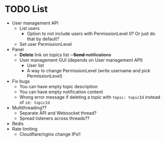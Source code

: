 # TODO List

- User management API
	- List users
		- Option to not include users with PermissionLevel 0? Or just do that by default?
	- Set user PermissionLevel
- Panel
	- **Delete** link on topics list
	~~- **Send** notifications~~
	- User management GUI (depends on User management API)
		- User list
		- A way to change PermissionLevel (write username and pick PermissionLevel)
- Fix bugs
	- You can have empty topic description
	- You can have empty notification content
	- Wrong error message if deleting a topic with `topic: topicId` instead of `id: topicId`
- Multithreading??
	- Separate API and Websocket thread?
	- Spread listeners across threads??
- Redis
- Rate limiting
	- Cloudflare/nginx change IPs!!